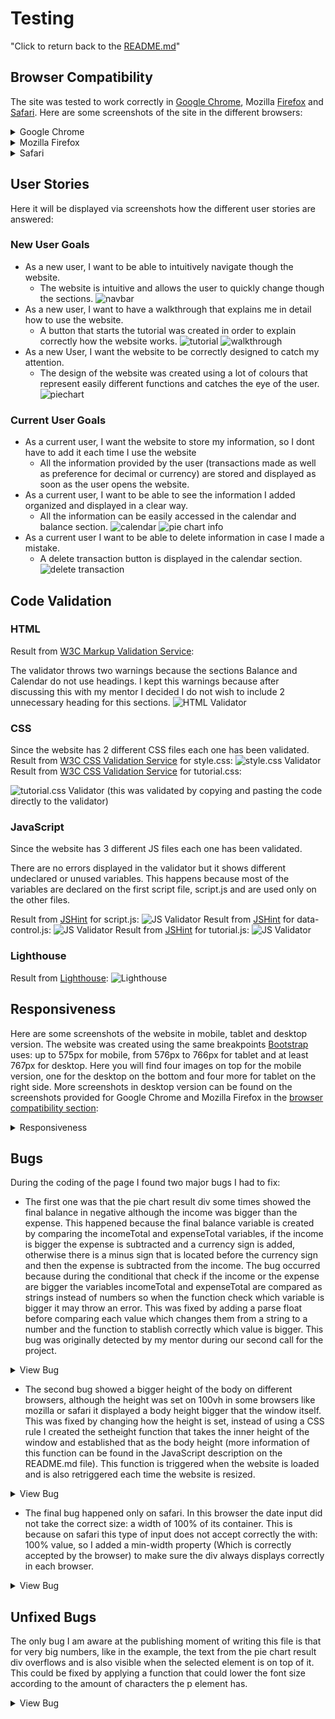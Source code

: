 # Testing
"Click to return back to the [README.md](README.md)"
## Browser Compatibility
The site was tested to work correctly in [Google Chrome](https://www.google.com/chrome/), Mozilla [Firefox](https://www.mozilla.org/en-US/firefox/new/) and [Safari](https://www.apple.com/safari/). Here are some screenshots of the site in the different browsers:
<details>
<summary>Google Chrome</summary>

![Chrome](documentation/testing/screenshot-chrome.png)
</details>

<details>
<summary>Mozilla Firefox</summary>

![Mozilla Firefox](documentation/testing/screenshot-mozilla.png)
</details>

<details>
<summary>Safari</summary>

![Safari](documentation/testing/screenshot-safari.png)
</details>

## User Stories
Here it will be displayed via screenshots how the different user stories are answered:
### New User Goals
* As a new user, I want to be able to intuitively navigate though the website.
    * The website is intuitive and allows the user to quickly change though the sections.
![navbar](documentation/testing/screenshot-navbar.png)
* As a new user, I want to have a walkthrough that explains me in detail how to use the website.
    * A button that starts the tutorial was created in order to explain correctly how the website works.
![tutorial](documentation/testing/screenshot-tutorial.png)
![walkthrough](documentation/testing/screenshot-walkthrough.png)
* As a new User, I want the website to be correctly designed to catch my attention.
    * The design of the website was created using a lot of colours that represent easily different functions and catches the eye of the user.
![piechart](documentation/testing/screenshot-balance-piechart.png)

### Current User Goals
* As a current user, I want the website to store my information, so I dont have to add it each time I use the website
    * All the information provided by the user (transactions made as well as preference for decimal or currency) are stored and displayed as soon as the user opens the website.
* As a current user, I want to be able to see the information I added organized and displayed in a clear way.
    * All the information can be easily accessed in the calendar and balance section.
![calendar](documentation/testing/screenshot-calendar-section.png)
![pie chart info](documentation/testing/screenshot-pie-chart-info.png)
* As a current user I want to be able to delete information in case I made a mistake.
    * A delete transaction button is displayed in the calendar section.
![delete transaction](documentation/testing/screenshot-delete-transaction.png)

## Code Validation
### HTML
Result from [W3C Markup Validation Service](https://validator.w3.org/):

The validator throws two warnings because the sections Balance and Calendar do not use headings. I kept this warnings because after discussing this with my mentor I decided I do not wish to include 2 unnecessary heading for this sections.
![HTML Validator](documentation/testing/html-validator.png)

### CSS
Since the website has 2 different CSS files each one has been validated.
Result from [W3C CSS Validation Service](https://jigsaw.w3.org/css-validator/) for style.css:
![style.css Validator](documentation/testing/css-style-validator.png)
Result from [W3C CSS Validation Service](https://jigsaw.w3.org/css-validator/) for tutorial.css: 

![tutorial.css Validator](documentation/testing/css-tutorial-validator.png)
(this was validated by copying and pasting the code directly to the validator)

### JavaScript
Since the website has 3 different JS files each one has been validated.

There are no errors displayed in the validator but it shows different undeclared or unused variables. This happens because most of the variables are declared on the first script file, script.js and are used only on the other files.

Result from [JSHint](https://jshint.com/) for script.js: 
![JS Validator](documentation/testing/jshint-validator-script.png)
Result from [JSHint](https://jshint.com/) for data-control.js: 
![JS Validator](documentation/testing/jshint-validator-data-control.png)
Result from [JSHint](https://jshint.com/) for tutorial.js: 
![JS Validator](documentation/testing/jshint-validator-tutorial.png)

### Lighthouse
Result from [Lighthouse](https://chrome.google.com/webstore/detail/lighthouse/blipmdconlkpinefehnmjammfjpmpbjk?hl=es):
![Lighthouse](documentation/testing/lighthouse-validator.png)


## Responsiveness
Here are some screenshots of the website in mobile, tablet and desktop version. The website was created using the same breakpoints [Bootstrap](https://getbootstrap.com/) uses: up to 575px for mobile, from 576px to 766px for tablet and at least 767px for desktop.
Here you will find four images on top for the mobile version, one for the desktop on the bottom and four more for tablet on the right side.
More screenshots in desktop version can be found on the screenshots provided for Google Chrome and Mozilla Firefox in the [browser compatibility section](#browser-compatibility):
<details>
<summary>Responsiveness</summary>

![Responsiveness](documentation/testing/screenshot-resposive.png)
</details>

## Bugs
During the coding of the page I found two major bugs I had to fix:
* The first one was that the pie chart result div some times showed the final balance in negative although the income was bigger than the expense. This happened because the final balance variable is created by comparing the incomeTotal and expenseTotal variables, if the income is bigger the expense is subtracted and a currency sign is added, otherwise there is a minus sign that is located before the currency sign and then the expense is subtracted from the income. The bug occurred because during the conditional that check if the income or the expense are bigger the variables incomeTotal and expenseTotal are compared as strings instead of numbers so when the function check which variable is bigger it may throw an error. This was fixed by adding a parse float before comparing each value which changes them from a string to a number and the function to stablish correctly which value is bigger.
This bug was originally detected by my mentor during our second call for the project.
<details>
<summary>View Bug</summary>

![Bug 1](documentation/testing/bug1_screenshot.png)
</details>

* The second bug showed a bigger height of the body on different browsers, although the height was set on 100vh in some browsers like mozilla or safari it displayed a body height bigger that the window itself. This was fixed by changing how the height is set, instead of using a CSS rule I created the setheight function that takes the inner height of the window and established that as the body height (more information of this function can be found in the JavaScript description on the README.md file). This function is triggered when the website is loaded and is also retriggered each time the website is resized.
<details>
<summary>View Bug</summary>

![Bug 2](documentation/testing/bug2_screenshot.png)
</details>

* The final bug happened only on safari. In this browser the date input did not take the correct size: a width of 100% of its container. This is because on safari this type of input does not accept correctly the with: 100% value, so I added a min-width property (Which is correctly accepted by the browser) to make sure the div always displays correctly in each browser.
<details>
<summary>View Bug</summary>

![Bug 3](documentation/testing/bug3_screenshot.jpeg)
</details>

## Unfixed Bugs
The only bug I am aware at the publishing moment of writing this file is that for very big numbers, like in the example, the text from the pie chart result div overflows and is also visible when the selected element is on top of it.
This could be fixed by applying a function that could lower the font size according to the amount of characters the  p element has.
<details>
<summary>View Bug</summary>

![Unfix Bug](documentation/testing/unfix_bug.png)
</details>